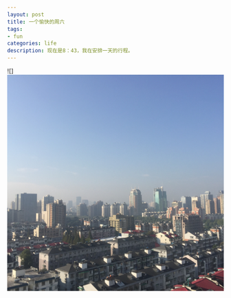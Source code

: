 ```yaml
---
layout: post
title: 一个愉快的周六
tags:
- fun
categories: life
description: 现在是8：43，我在安排一天的行程。
---
```



<!-- more -->
![]<img src="https://github.com/Agnee-he/agnee-he.github.com/blob/master/assets/img/11-5.JPG?raw=true" style="display:block;margin:auto"/>
